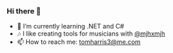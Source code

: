 ### Hi there 👋
- 🌱 I’m currently learning .NET and C#
- 🎶 I like creating tools for musicians with [@mjhxmjh](https://github.com/mjhxmjh)
- 📫 How to reach me: tomharris3@me.com

<!--

- 🌱 I’m currently learning TypeScript with help from https://www.typescriptlang.org/docs/


**tom-ai/tom-ai** is a ✨ _special_ ✨ repository because its `README.md` (this file) appears on your GitHub profile.

Here are some ideas to get you started:

- 🔭 I’m currently working on ...
- 🌱 I’m currently learning ...
- 👯 I’m looking to collaborate on ...
- 🤔 I’m looking for help with ...
- 💬 Ask me about ...
- 📫 How to reach me: ...
- 😄 Pronouns: ...
- ⚡ Fun fact: ...
-->

